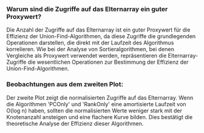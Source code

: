 ### Warum sind die Zugriffe auf das Elternarray ein guter Proxywert?

Die Anzahl der Zugriffe auf das Elternarray ist ein guter Proxywert für die Effizienz der Union-Find-Algorithmen, da diese Zugriffe die grundlegenden Operationen darstellen, die direkt mit der Laufzeit des Algorithmus korrelieren. Wie bei der Analyse von Sortieralgorithmen, bei denen Vergleiche als Proxywert verwendet werden, repräsentieren die Elternarray-Zugriffe die wesentlichen Operationen zur Bestimmung der Effizienz der Union-Find-Algorithmen.

### Beobachtungen aus dem zweiten Plot:

Der zweite Plot zeigt die normalisierten Zugriffe auf das Elternarray. Wenn die Algorithmen 'PCOnly' und 'RankOnly' eine amortisierte Laufzeit von O(log n) haben, sollten die normalisierten Werte weniger stark mit der Knotenanzahl ansteigen und eine flachere Kurve bilden. Dies bestätigt die theoretische Analyse der Effizienz dieser Algorithmen.





 